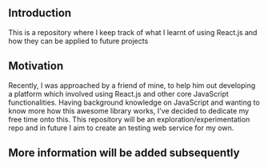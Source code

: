 ## Introduction
This is a repository where I keep track of what I learnt of using React.js and how they can be applied to future projects

## Motivation
Recently, I was approached by a friend of mine, to help him out developing a platform which involved using React.js and other core JavaScript functionalities. Having background knowledge on JavaScript and wanting to know more how this awesome library works, I've decided to dedicate my free time onto this. This repository will be an exploration/experimentation repo and in future I aim to create an testing web service for my own.

## More information will be added subsequently